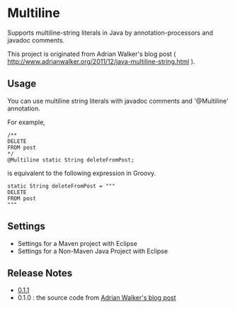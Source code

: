 Multiline
=========

Supports multiline-string literals in Java by annotation-processors and javadoc comments. 

This project is originated from Adrian Walker's blog post ( <http://www.adrianwalker.org/2011/12/java-multiline-string.html> ).

## Usage
You can use multiline string literals with javadoc comments and '@Multiline' annotation.

For example,

	/**
	DELETE
 	FROM post
 	*/
	@Multiline static String deleteFromPost;

is equivalent to the following expression in Groovy.

	static String deleteFromPost = """
	DELETE
	FROM post
	"""

## Settings
- Settings for a Maven project with Eclipse
- Settings for a Non-Maven Java Project with Eclipse

## Release Notes
- [0.1.1](https://github.com/benelog/multiline/wiki/0.1.1)
- 0.1.0 : the source code from [Adrian Walker's blog post](http://www.adrianwalker.org/2011/12/java-multiline-string.html)
